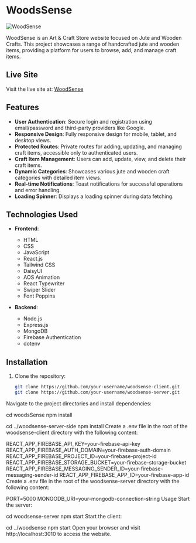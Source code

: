 
# WoodsSense

![WoodSense](https://i.ibb.co/5kDJgvh/website-ss.jpg)

WoodSense is an Art & Craft Store website focused on Jute and Wooden Crafts. This project showcases a range of handcrafted jute and wooden items, providing a platform for users to browse, add, and manage craft items.

## Live Site

Visit the live site at: [WoodSense](https://woodsense-df773.web.app/)

## Features

- **User Authentication**: Secure login and registration using email/password and third-party providers like Google.
- **Responsive Design**: Fully responsive design for mobile, tablet, and desktop views.
- **Protected Routes**: Private routes for adding, updating, and managing craft items, accessible only to authenticated users.
- **Craft Item Management**: Users can add, update, view, and delete their craft items.
- **Dynamic Categories**: Showcases various jute and wooden craft categories with detailed item views.
- **Real-time Notifications**: Toast notifications for successful operations and error handling.
- **Loading Spinner**: Displays a loading spinner during data fetching.

## Technologies Used

- **Frontend**:
  - HTML
  - CSS
  - JavaScript
  - React.js
  - Tailwind CSS
  - DaisyUI
  - AOS Animation
  - React Typewriter
  - Swiper Slider
  - Font Poppins

- **Backend**:
  - Node.js
  - Express.js
  - MongoDB
  - Firebase Authentication
  - dotenv

## Installation

1. Clone the repository:
   ```bash
   git clone https://github.com/your-username/woodsense-client.git
   git clone https://github.com/your-username/woodsense-server.git
Navigate to the project directories and install dependencies:

cd woodsSense
npm install

cd ../woodsense-server-side
npm install
Create a .env file in the root of the woodsense-client directory with the following content:

REACT_APP_FIREBASE_API_KEY=your-firebase-api-key
REACT_APP_FIREBASE_AUTH_DOMAIN=your-firebase-auth-domain
REACT_APP_FIREBASE_PROJECT_ID=your-firebase-project-id
REACT_APP_FIREBASE_STORAGE_BUCKET=your-firebase-storage-bucket
REACT_APP_FIREBASE_MESSAGING_SENDER_ID=your-firebase-messaging-sender-id
REACT_APP_FIREBASE_APP_ID=your-firebase-app-id
Create a .env file in the root of the woodsense-server directory with the following content:


PORT=5000
MONGODB_URI=your-mongodb-connection-string
Usage
Start the server:

cd woodsense-server
npm start
Start the client:


cd ../woodsense
npm start
Open your browser and visit http://localhost:3010 to access the website.
